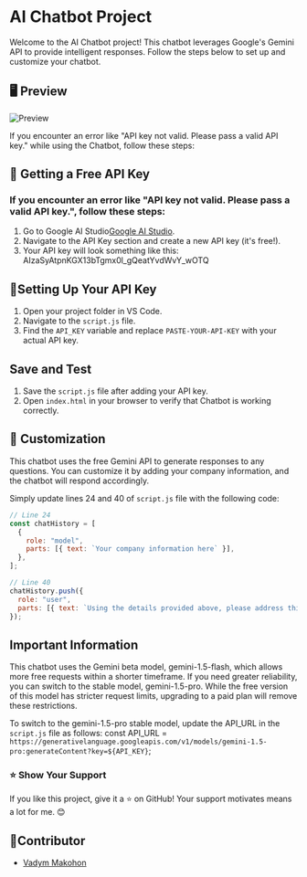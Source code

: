 # AI Chatbot Project
Welcome to the AI Chatbot project! This chatbot leverages Google's Gemini API to provide intelligent responses. Follow the steps below to set up and customize your chatbot.

## 🖥️ Preview
![Preview](https://github.com/user-attachments/assets/3cd0f632-23a9-4ccd-b26f-d64556403083)

If you encounter an error like "API key not valid. Please pass a valid API key." while using the Chatbot, follow these steps:

## 🔑 Getting a Free API Key
### If you encounter an error like "API key not valid. Please pass a valid API key.", follow these steps:
1. Go to Google AI Studio[Google AI Studio](https://aistudio.google.com/app/apikey).
2. Navigate to the API Key section and create a new API key (it's free!).
3. Your API key will look something like this: AIzaSyAtpnKGX13bTgmx0l_gQeatYvdWvY_wOTQ

## 🔧Setting Up Your API Key

1. Open your project folder in VS Code.
2. Navigate to the `script.js` file.
3. Find the `API_KEY` variable and replace `PASTE-YOUR-API-KEY` with your actual API key.

## Save and Test

1. Save the `script.js` file after adding your API key.
2. Open `index.html` in your browser to verify that Chatbot is working correctly.

## 🎨 Customization

This chatbot uses the free Gemini API to generate responses to any questions. You can customize it by adding your company information, and the chatbot will respond accordingly.

Simply update lines 24 and 40 of `script.js` file with the following code:

```javascript
// Line 24
const chatHistory = [
  {
    role: "model",
    parts: [{ text: `Your company information here` }],
  },
];

// Line 40
chatHistory.push({
  role: "user",
  parts: [{ text: `Using the details provided above, please address this query: ${userData.message}` }, ...(userData.file.data ? [{ inline_data: userData.file }] : [])],
});
```

## Important Information

This chatbot uses the Gemini beta model, gemini-1.5-flash, which allows more free requests within a shorter timeframe. If you need greater reliability, you can switch to the stable model, gemini-1.5-pro. While the free version of this model has stricter request limits, upgrading to a paid plan will remove these restrictions.

To switch to the gemini-1.5-pro stable model, update the API_URL in the `script.js` file as follows:
const API_URL = `https://generativelanguage.googleapis.com/v1/models/gemini-1.5-pro:generateContent?key=${API_KEY}`;

### ⭐ Show Your Support

If you like this project, give it a ⭐ on GitHub! Your support motivates means a lot for me. 😊

## 👤Contributor

- [Vadym Makohon](https://github.com/VadymMakohon)
